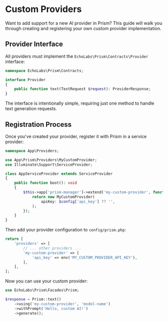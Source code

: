 # Custom Providers

Want to add support for a new AI provider in Prism? This guide will walk you through creating and registering your own custom provider implementation.

## Provider Interface

All providers must implement the `EchoLabs\Prism\Contracts\Provider` interface:

```php
namespace EchoLabs\Prism\Contracts;

interface Provider
{
    public function text(TextRequest $request): ProviderResponse;
}
```

The interface is intentionally simple, requiring just one method to handle text generation requests.

## Registration Process

Once you've created your provider, register it with Prism in a service provider:

```php
namespace App\Providers;

use App\Prism\Providers\MyCustomProvider;
use Illuminate\Support\ServiceProvider;

class AppServiceProvider extends ServiceProvider
{
    public function boot(): void
    {
        $this->app['prism-manager']->extend('my-custom-provider', function ($app, $config) {
            return new MyCustomProvider(
                apiKey: $config['api_key'] ?? '',
            );
        });
    }
}
```

Then add your provider configuration to `config/prism.php`:

```php
return [
    'providers' => [
        // ... other providers ...
        'my-custom-provider' => [
            'api_key' => env('MY_CUSTOM_PROVIDER_API_KEY'),
        ],
    ],
];
```

Now you can use your custom provider:

```php
use EchoLabs\Prism\Facades\Prism;

$response = Prism::text()
    ->using('my-custom-provider', 'model-name')
    ->withPrompt('Hello, custom AI!')
    ->generate();
```

